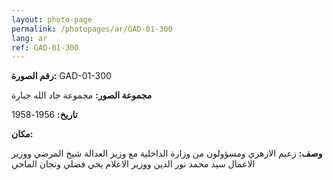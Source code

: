 ```yaml
---
layout: photo-page
permalink: /photopages/ar/GAD-01-300
lang: ar
ref: GAD-01-300
---
```


**رقم الصورة:** GAD-01-300

**مجموعة الصور:** مجموعة جاد الله جبارة

**تاريخ:**  1956-1958

**مكان:**

**وصف:** زعيم الازهري ومسؤولون من وزارة الداخلية مع وزير العدالة شيخ المرضي ووزير الاعمال سيد محمد نور الدين ووزير الاعلام يحي فضلي وتجان الماحي
